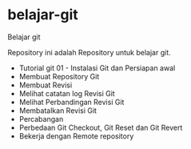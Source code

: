 # belajar-git
Belajar git

Repository ini adalah Repository untuk belajar git.
  - Tutorial git 01 - Instalasi Git dan Persiapan awal
  - Membuat Repository Git
  - Membuat Revisi
  - Melihat catatan log Revisi Git
  - Melihat Perbandingan Revisi Git
  - Membatalkan Revisi Git
  - Percabangan
  - Perbedaan Git Checkout, Git Reset dan Git Revert
  - Bekerja dengan Remote repository
